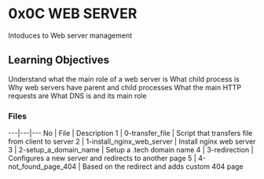 # 0x0C WEB SERVER

Intoduces to Web server management

## Learning Objectives
Understand what the main role of a web server is
What child process is
Why web servers have parent and child processes
What the main HTTP requests are
What DNS is and its main role

### Files
---|---|---
No | File | Description
1 | 0-transfer_file | Script that transfers file from client to server
2 | 1-install_nginx_web_server | Install nginx web server
3 | 2-setup_a_domain_name | Setup a .tech domain name
4 | 3-redirection | Configures a new server and redirects to another page
5 | 4-not_found_page_404 | Based on the redirect and adds custom 404 page
